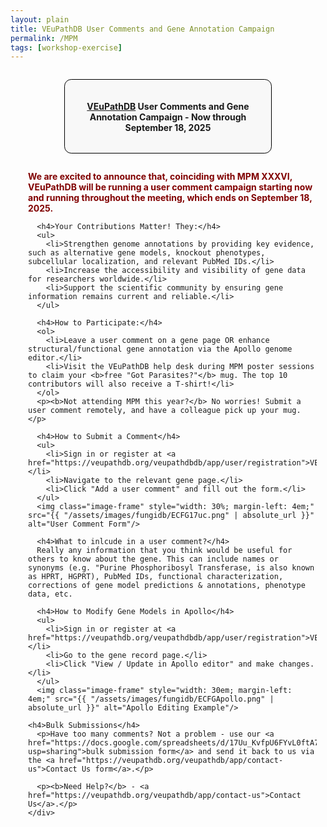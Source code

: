 ```yaml
---
layout: plain
title: VEuPathDB User Comments and Gene Annotation Campaign
permalink: /MPM
tags: [workshop-exercise]
---
```

<style>
  h1 {
    font-size: 2.5em;
  }
  div.contents {
    margin-left: 1em;
    margin-bottom: 3em;
  }
  div.workshop {
    margin: 2em 1em;
  }
  details summary, details ul {
    margin-top: 1em;
  }
  details summary {
    font-size: 120%;
    color: #069;
  }
  details p, details table {
    margin-left: 2em;
  }
  details table {
    margin-right: 6em;
  }
  table {
    margin-top: 1em;
    border-collapse: collapse;
  }
  tr.break td {
    background-color: #DCDCDC;
  }
  table.hor-minimalist-a {
    text-align: left;
  }
  table.hor-minimalist-a th {
    font-size: 110%;
    font-weight: 400;
    color: #039;
    border-bottom: 2px solid #6678b1;
    padding: 0.5em;
    text-align: left;
  }
  table.hor-minimalist-a tr {
    border-bottom: 1px solid #ddd;
  }
  table.hor-minimalist-a tr:hover td {
    color: #039; 
  }
  table.hor-minimalist-a td {
    color: #669; 
    padding: 0.5em;
    vertical-align: middle;
  }
  div.centered-title {
    border: 1px solid black;
    border-radius: 0.8em;
    text-align: center;
    margin: 2em auto;
    background: #F8F8F8;
    padding: 1em;
    max-width: 60%;
  }
  .image-frame {
    border: 4px solid #ccc;
    padding: 5px;
    background: #f9f9f9;
    display: block;
    margin: 1em auto;
    max-width: 100%;
  }
  .right-image {
    float: right;
    margin-left: 1.5em;
    width: 45%;
    display: block;
    clear: none;
  }
  .wide-left-image {
    display: block;
    margin: 1.5em 0;
    width: 80%;
  }
</style>

<div class="static-content">
  <div class="centered-title">     
    <h4><a href="https://veupathdb.org">VEuPathDB</a> User Comments and Gene Annotation Campaign - Now through September 18, 2025</h4>
  </div>

  <div class="contents">
    <div class="workshop">
      <p style="color: maroon;"><b>We are excited to announce that, coinciding with MPM XXXVI, VEuPathDB will be running a user comment campaign starting now and running throughout the meeting, which ends on September 18, 2025.</b></p>
      
      <h4>Your Contributions Matter! They:</h4>
      <ul>
        <li>Strengthen genome annotations by providing key evidence, such as alternative gene models, knockout phenotypes, subcellular localization, and relevant PubMed IDs.</li>
        <li>Increase the accessibility and visibility of gene data for researchers worldwide.</li>
        <li>Support the scientific community by ensuring gene information remains current and reliable.</li>
      </ul>
   
      <h4>How to Participate:</h4>
      <ol>
        <li>Leave a user comment on a gene page OR enhance structural/functional gene annotation via the Apollo genome editor.</li>
        <li>Visit the VEuPathDB help desk during MPM poster sessions to claim your <b>free "Got Parasites?"</b> mug. The top 10 contributors will also receive a T-shirt!</li>
      </ol>
      <p><b>Not attending MPM this year?</b> No worries! Submit a user comment remotely, and have a colleague pick up your mug.</p>

      <h4>How to Submit a Comment</h4>
      <ul>
        <li>Sign in or register at <a href="https://veupathdb.org/veupathdbdb/app/user/registration">VEuPathDB.org</a>.</li>
        <li>Navigate to the relevant gene page.</li>
        <li>Click "Add a user comment" and fill out the form.</li>
      </ul>
      <img class="image-frame" style="width: 30%; margin-left: 4em;"  src="{{ "/assets/images/fungidb/ECFG17uc.png" | absolute_url }}" alt="User Comment Form"/>

      <h4>What to inlcude in a user comment?</h4>
      Really any information that you think would be useful for others to know about the gene. This can include names or synonyms (e.g. "Purine Phosphoribosyl Transferase, is also known as HPRT, HGPRT), PubMed IDs, functional characterization, corrections of gene model predictions & annotations, phenotype data, etc.

      <h4>How to Modify Gene Models in Apollo</h4>
      <ul>
        <li>Sign in or register at <a href="https://veupathdb.org/veupathdbdb/app/user/registration">VEuPathDB.org</a>.</li>
        <li>Go to the gene record page.</li>
        <li>Click "View / Update in Apollo editor" and make changes.</li>
      </ul>
      <img class="image-frame" style="width: 30em; margin-left: 4em;" src="{{ "/assets/images/fungidb/ECFGApollo.png" | absolute_url }}" alt="Apollo Editing Example"/>
    
    <h4>Bulk Submissions</h4>
      <p>Have too many comments? Not a problem - use our <a href="https://docs.google.com/spreadsheets/d/17Uu_KvfpU6FYvL0ftA7zSt1fK7OinDRZp6Dng_RPH7Y/edit?usp=sharing">bulk submission form</a> and send it back to us via the <a href="https://veupathdb.org/veupathdb/app/contact-us">Contact Us form</a>.</p>
      
      <p><b>Need Help?</b> - <a href="https://veupathdb.org/veupathdb/app/contact-us">Contact Us</a>.</p>
    </div>
  </div>
</div>
